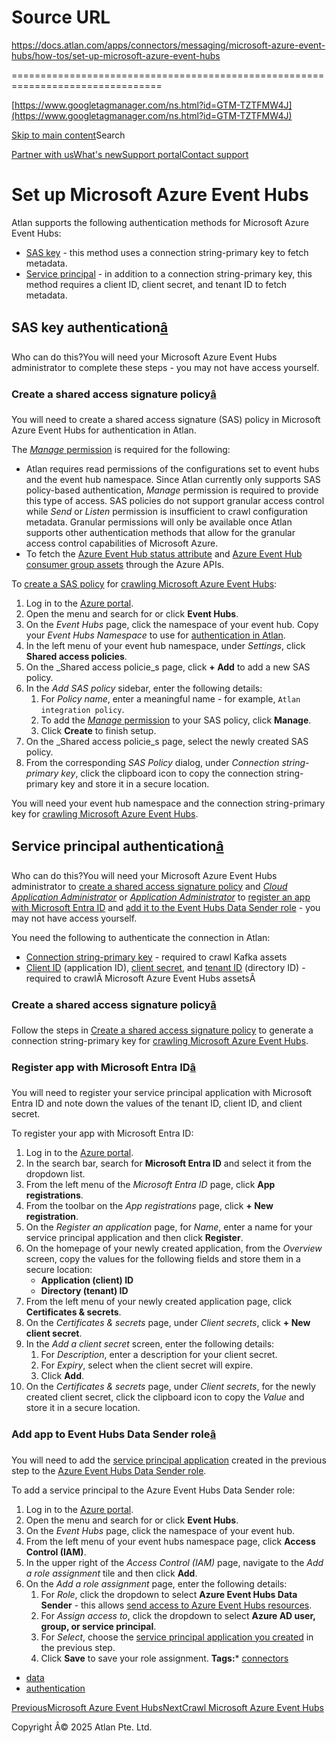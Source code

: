 # Source URL
https://docs.atlan.com/apps/connectors/messaging/microsoft-azure-event-hubs/how-tos/set-up-microsoft-azure-event-hubs

================================================================================

<!--
canonical: https://docs.atlan.com/apps/connectors/messaging/microsoft-azure-event-hubs/how-tos/set-up-microsoft-azure-event-hubs
link-alternate: https://docs.atlan.com/apps/connectors/messaging/microsoft-azure-event-hubs/how-tos/set-up-microsoft-azure-event-hubs
meta-description: Atlan supports the following authentication methods for Microsoft Azure Event Hubs:.
meta-docsearch:docusaurus_tag: docs-default-current
meta-docsearch:language: en
meta-docsearch:version: current
meta-docusaurus_locale: en
meta-docusaurus_tag: docs-default-current
meta-docusaurus_version: current
meta-generator: Docusaurus v3.8.1
meta-og-description: Atlan supports the following authentication methods for Microsoft Azure Event Hubs:.
meta-og-locale: en
meta-og-title: Set up Microsoft Azure Event Hubs | Atlan Documentation
meta-og-url: https://docs.atlan.com/apps/connectors/messaging/microsoft-azure-event-hubs/how-tos/set-up-microsoft-azure-event-hubs
meta-twitter:card: summary_large_image
meta-viewport: width=device-width,initial-scale=1
title: Set up Microsoft Azure Event Hubs | Atlan Documentation
-->

[https://www.googletagmanager.com/ns.html?id=GTM-TZTFMW4J](https://www.googletagmanager.com/ns.html?id=GTM-TZTFMW4J)

[Skip to main content](#__docusaurus_skipToContent_fallback)Search

[Partner with us](https://docs.google.com/forms/d/e/1FAIpQLScuAIhCm2GS7YFstrOjawbP8J7PUmOynQo7wI2yGCcCyEcVSw/viewform)[What's new](https://shipped.atlan.com/)[Support portal](https://atlan.zendesk.com/auth/v2/login/signin?return_to=https%3A%2F%2Fatlan.zendesk.com%2Fhc%2Fen-us&theme=hc&locale=en-us&brand_id=1900000425113&auth_origin=1900000425113%2Cfalse%2Ctrue)[Contact support](/support/submit-request)

Set up Microsoft Azure Event Hubs
=================================

Atlan supports the following authentication methods for Microsoft Azure Event Hubs:

* [SAS key](/apps/connectors/messaging/microsoft-azure-event-hubs/how-tos/set-up-microsoft-azure-event-hubs) \- this method uses a connection string\-primary key to fetch metadata.
* [Service principal](/apps/connectors/messaging/microsoft-azure-event-hubs/how-tos/set-up-microsoft-azure-event-hubs) \- in addition to a connection string\-primary key, this method requires a client ID, client secret, and tenant ID to fetch metadata.

SAS key authentication[â](#sas-key-authentication "Direct link to SAS key authentication")
--------------------------------------------------------------------------------------------

Who can do this?You will need your Microsoft Azure Event Hubs administrator to complete these steps \- you may not have access yourself.

### Create a shared access signature policy[â](#create-a-shared-access-signature-policy "Direct link to Create a shared access signature policy")

You will need to create a shared access signature (SAS) policy in Microsoft Azure Event Hubs for authentication in Atlan.

The [*Manage* permission](https://learn.microsoft.com/en-us/azure/event-hubs/authorize-access-shared-access-signature#shared-access-authorization-policies) is required for the following:

* Atlan requires read permissions of the configurations set to event hubs and the event hub namespace. Since Atlan currently only supports SAS policy\-based authentication, *Manage* permission is required to provide this type of access. SAS policies do not support granular access control while *Send* or *Listen* permission is insufficient to crawl configuration metadata. Granular permissions will only be available once Atlan supports other authentication methods that allow for the granular access control capabilities of Microsoft Azure.
* To fetch the [Azure Event Hub status attribute](/apps/connectors/messaging/microsoft-azure-event-hubs/references/what-does-atlan-crawl-from-microsoft-azure-event-hubs#event-hubs) and [Azure Event Hub consumer group assets](/apps/connectors/messaging/microsoft-azure-event-hubs/references/what-does-atlan-crawl-from-microsoft-azure-event-hubs#consumer-groups) through the Azure APIs.

To [create a SAS policy](https://learn.microsoft.com/en-us/azure/event-hubs/authorize-access-shared-access-signature) for [crawling Microsoft Azure Event Hubs](/apps/connectors/messaging/microsoft-azure-event-hubs/how-tos/crawl-microsoft-azure-event-hubs):

1. Log in to the [Azure portal](https://portal.azure.com).
2. Open the menu and search for or click **Event Hubs**.
3. On the *Event Hubs* page, click the namespace of your event hub. Copy your *Event Hubs Namespace* to use for [authentication in Atlan](/apps/connectors/messaging/microsoft-azure-event-hubs/how-tos/crawl-microsoft-azure-event-hubs#provide-credentials).
4. In the left menu of your event hub namespace, under *Settings*, click **Shared access policies**.
5. On the \_Shared access policie\_s page, click **\+ Add** to add a new SAS policy.
6. In the *Add SAS policy* sidebar, enter the following details:
    1. For *Policy name*, enter a meaningful name \- for example, `Atlan integration policy`.
    2. To add the [*Manage* permission](https://learn.microsoft.com/en-us/azure/event-hubs/authorize-access-shared-access-signature#shared-access-authorization-policies) to your SAS policy, click **Manage**.
    3. Click **Create** to finish setup.
7. On the \_Shared access policie\_s page, select the newly created SAS policy.
8. From the corresponding *SAS Policy* dialog, under *Connection string\-primary key*, click the clipboard icon to copy the connection string\-primary key and store it in a secure location.

You will need your event hub namespace and the connection string\-primary key for [crawling Microsoft Azure Event Hubs](/apps/connectors/messaging/microsoft-azure-event-hubs/how-tos/crawl-microsoft-azure-event-hubs).

Service principal authentication[â](#service-principal-authentication "Direct link to Service principal authentication")
--------------------------------------------------------------------------------------------------------------------------

Who can do this?You will need your Microsoft Azure Event Hubs administrator to [create a shared access signature policy](/apps/connectors/messaging/microsoft-azure-event-hubs/how-tos/set-up-microsoft-azure-event-hubs#create-a-shared-access-signature-policy) and *[Cloud Application Administrator](https://learn.microsoft.com/en-us/entra/identity/role-based-access-control/permissions-reference#cloud-application-administrator)* or *[Application Administrator](https://learn.microsoft.com/en-us/entra/identity/role-based-access-control/permissions-reference#application-administrator)* to [register an app with Microsoft Entra ID](/apps/connectors/messaging/microsoft-azure-event-hubs/how-tos/set-up-microsoft-azure-event-hubs#register-app-with-microsoft-entra-id) and [add it to the Event Hubs Data Sender role](/apps/connectors/messaging/microsoft-azure-event-hubs/how-tos/set-up-microsoft-azure-event-hubs) \- you may not have access yourself.

You need the following to authenticate the connection in Atlan:

* [Connection string\-primary key](/apps/connectors/messaging/microsoft-azure-event-hubs/how-tos/set-up-microsoft-azure-event-hubs) \- required to crawl Kafka assets
* [Client ID](/apps/connectors/messaging/microsoft-azure-event-hubs/how-tos/set-up-microsoft-azure-event-hubs) (application ID), [client secret](/apps/connectors/messaging/microsoft-azure-event-hubs/how-tos/set-up-microsoft-azure-event-hubs), and [tenant ID](/apps/connectors/messaging/microsoft-azure-event-hubs/how-tos/set-up-microsoft-azure-event-hubs) (directory ID) \- required to crawlÂ Microsoft Azure Event Hubs assetsÂ

### Create a shared access signature policy[â](#create-a-shared-access-signature-policy-1 "Direct link to Create a shared access signature policy")

Follow the steps in [Create a shared access signature policy](/apps/connectors/messaging/microsoft-azure-event-hubs/how-tos/set-up-microsoft-azure-event-hubs#create-a-shared-access-signature-policy) to generate a connection string\-primary key for [crawling Microsoft Azure Event Hubs](/apps/connectors/messaging/microsoft-azure-event-hubs/how-tos/crawl-microsoft-azure-event-hubs).

### Register app with Microsoft Entra ID[â](#register-app-with-microsoft-entra-id "Direct link to Register app with Microsoft Entra ID")

You will need to register your service principal application with Microsoft Entra ID and note down the values of the tenant ID, client ID, and client secret.

To register your app with Microsoft Entra ID:

1. Log in to the [Azure portal](https://portal.azure.com/).
2. In the search bar, search for **Microsoft Entra ID** and select it from the dropdown list.
3. From the left menu of the *Microsoft Entra ID* page, click **App registrations**.
4. From the toolbar on the *App registrations* page, click **\+ New registration**.
5. On the *Register an application* page, for *Name*, enter a name for your service principal application and then click **Register**.
6. On the homepage of your newly created application, from the *Overview* screen, copy the values for the following fields and store them in a secure location:
    * **Application (client) ID**
    * **Directory (tenant) ID**
7. From the left menu of your newly created application page, click **Certificates \& secrets**.
8. On the *Certificates \& secrets* page, under *Client secrets*, click **\+ New client secret**.
9. In the *Add a client secret* screen, enter the following details:
    1. For *Description*, enter a description for your client secret.
    2. For *Expiry*, select when the client secret will expire.
    3. Click **Add**.
10. On the *Certificates \& secrets* page, under *Client secrets*, for the newly created client secret, click the clipboard icon to copy the *Value* and store it in a secure location.

### Add app to Event Hubs Data Sender role[â](#add-app-to-event-hubs-data-sender-role "Direct link to Add app to Event Hubs Data Sender role")

You will need to add the [service principal application](/apps/connectors/messaging/microsoft-azure-event-hubs/how-tos/set-up-microsoft-azure-event-hubs#service-principal-authentication) created in the previous step to the [Azure Event Hubs Data Sender role](https://learn.microsoft.com/en-us/azure/role-based-access-control/built-in-roles#azure-event-hubs-data-sender).

To add a service principal to the Azure Event Hubs Data Sender role:

1. Log in to the [Azure portal](https://portal.azure.com).
2. Open the menu and search for or click **Event Hubs**.
3. On the *Event Hubs* page, click the namespace of your event hub.
4. From the left menu of your event hubs namespace page, click **Access Control (IAM)**.
5. In the upper right of the *Access Control (IAM)* page, navigate to the *Add a role assignment* tile and then click **Add**.
6. On the *Add a role assignment* page, enter the following details:
    1. For *Role*, click the dropdown to select **Azure Event Hubs Data Sender** \- this allows [send access to Azure Event Hubs resources](https://learn.microsoft.com/en-us/azure/role-based-access-control/built-in-roles#azure-event-hubs-data-sender).
    2. For *Assign access to*, click the dropdown to select **Azure AD user, group, or service principal**.
    3. For *Select*, choose the [service principal application you created](/apps/connectors/messaging/microsoft-azure-event-hubs/how-tos/set-up-microsoft-azure-event-hubs#service-principal-authentication) in the previous step.
    4. Click **Save** to save your role assignment.
**Tags:*** [connectors](/tags/connectors)
* [data](/tags/data)
* [authentication](/tags/authentication)

[PreviousMicrosoft Azure Event Hubs](/apps/connectors/messaging/microsoft-azure-event-hubs)[NextCrawl Microsoft Azure Event Hubs](/apps/connectors/messaging/microsoft-azure-event-hubs/how-tos/crawl-microsoft-azure-event-hubs)

Copyright Â© 2025 Atlan Pte. Ltd.

